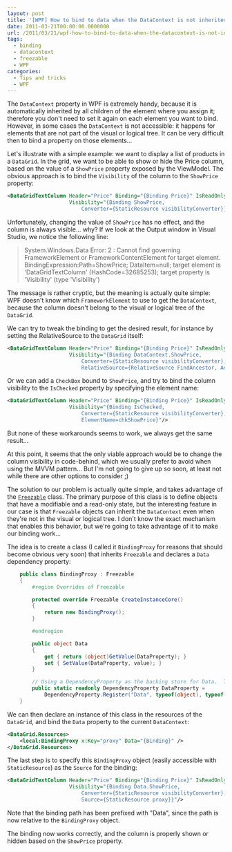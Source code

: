 ```yaml
---
layout: post
title: '[WPF] How to bind to data when the DataContext is not inherited'
date: 2011-03-21T00:00:00.0000000
url: /2011/03/21/wpf-how-to-bind-to-data-when-the-datacontext-is-not-inherited/
tags:
  - binding
  - datacontext
  - freezable
  - WPF
categories:
  - Tips and tricks
  - WPF
---
```


The `DataContext` property in WPF is extremely handy, because it is automatically inherited by all children of the element where you assign it; therefore you don't need to set it again on each element you want to bind. However, in some cases the `DataContext` is not accessible: it happens for elements that are not part of the visual or logical tree. It can be very difficult then to bind a property on those elements...

Let's illustrate with a simple example: we want to display a list of products in a `DataGrid`. In the grid, we want to be able to show or hide the Price column, based on the value of a `ShowPrice` property exposed by the ViewModel. The obvious approach is to bind the `Visibility` of the column to the `ShowPrice` property:

```xml
<DataGridTextColumn Header="Price" Binding="{Binding Price}" IsReadOnly="False"
                    Visibility="{Binding ShowPrice,
                        Converter={StaticResource visibilityConverter}}"/>
```

Unfortunately, changing the value of `ShowPrice` has no effect, and the column is always visible... why? If we look at the Output window in Visual Studio, we notice the following line:

> System.Windows.Data Error: 2 : Cannot find governing FrameworkElement or FrameworkContentElement for target element. BindingExpression:Path=ShowPrice; DataItem=null; target element is 'DataGridTextColumn' (HashCode=32685253); target property is 'Visibility' (type 'Visibility')

The message is rather cryptic, but the meaning is actually quite simple: WPF doesn't know which `FrameworkElement` to use to get the `DataContext`, because the column doesn't belong to the visual or logical tree of the `DataGrid`.

We can try to tweak the binding to get the desired result, for instance by setting the RelativeSource to the `DataGrid` itself:

```xml
<DataGridTextColumn Header="Price" Binding="{Binding Price}" IsReadOnly="False"
                    Visibility="{Binding DataContext.ShowPrice,
                        Converter={StaticResource visibilityConverter},
                        RelativeSource={RelativeSource FindAncestor, AncestorType=DataGrid}}"/>
```

Or we can add a `CheckBox` bound to `ShowPrice`, and try to bind the column visibility to the `IsChecked` property by specifying the element name:

```xml
<DataGridTextColumn Header="Price" Binding="{Binding Price}" IsReadOnly="False"
                    Visibility="{Binding IsChecked,
                        Converter={StaticResource visibilityConverter},
                        ElementName=chkShowPrice}"/>
```

But none of these workarounds seems to work, we always get the same result...

At this point, it seems that the only viable approach would be to change the column visibility in code-behind, which we usually prefer to avoid when using the MVVM pattern... But I'm not going to give up so soon, at least not while there are other options to consider ;)

The solution to our problem is actually quite simple, and takes advantage of the [`Freezable`](http://msdn.microsoft.com/en-us/library/system.windows.freezable.aspx) class. The primary purpose of this class is to define objects that have a modifiable and a read-only state, but the interesting feature in our case is that `Freezable` objects can inherit the `DataContext` even when they're not in the visual or logical tree. I don't know the exact mechanism that enables this behavior, but we're going to take advantage of it to make our binding work...

The idea is to create a class (I called it `BindingProxy` for reasons that should become obvious very soon) that inherits `Freezable` and declares a `Data` dependency property:

```csharp
    public class BindingProxy : Freezable
    {
        #region Overrides of Freezable

        protected override Freezable CreateInstanceCore()
        {
            return new BindingProxy();
        }

        #endregion

        public object Data
        {
            get { return (object)GetValue(DataProperty); }
            set { SetValue(DataProperty, value); }
        }

        // Using a DependencyProperty as the backing store for Data.  This enables animation, styling, binding, etc...
        public static readonly DependencyProperty DataProperty =
            DependencyProperty.Register("Data", typeof(object), typeof(BindingProxy), new UIPropertyMetadata(null));
    }
```

We can then declare an instance of this class in the resources of the `DataGrid`, and bind the `Data` property to the current `DataContext`:

```xml
<DataGrid.Resources>
    <local:BindingProxy x:Key="proxy" Data="{Binding}" />
</DataGrid.Resources>
```

The last step is to specify this `BindingProxy` object (easily accessible with `StaticResource`) as the `Source` for the binding:

```xml
<DataGridTextColumn Header="Price" Binding="{Binding Price}" IsReadOnly="False"
                    Visibility="{Binding Data.ShowPrice,
                        Converter={StaticResource visibilityConverter},
                        Source={StaticResource proxy}}"/>
```

Note that the binding path has been prefixed with "Data", since the path is now relative to the `BindingProxy` object.

The binding now works correctly, and the column is properly shown or hidden based on the `ShowPrice` property.
